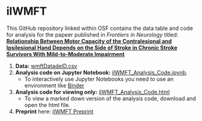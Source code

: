 # ilWMFT
This GitHub repository linked within OSF contains the data table and code for analysis for the papeer published in *Frontiers in Neurology* titled:<br>
[**Relationship Between Motor Capacity of the Contralesional and Ipsilesional Hand Depends on the Side of Stroke in Chronic Stroke Survivors With Mild-to-Moderate Impairment**](https://doi.org/10.3389/fneur.2019.01340)


1) **Data:** [wmftDatadeID.csv](https://github.com/rinivarg/ilWMFT/blob/master/wmftData_deID.csv)
2) **Analysis code on Jupyter Notebook:** [ilWMFT_Analysis_Code.ipynb](https://github.com/rinivarg/ilWMFT/blob/master/ilWMFT_Analysis_Code.ipynb). 
    - To interactively use Jupyter Notebooks you need to use an environment like [Binder](https://mybinder.org)
3) **Analysis code for viewing only:** [ilWMFT_Analysis_Code.html](https://github.com/rinivarg/ilWMFT/blob/master/ilWMFT_Analysis_Code.html)
    - To view a marked down version of the analysis code, download and open the html file.
4) **Preprint** here: [ilWMFT Preprint](https://www.biorxiv.org/content/10.1101/635136v2.full)
